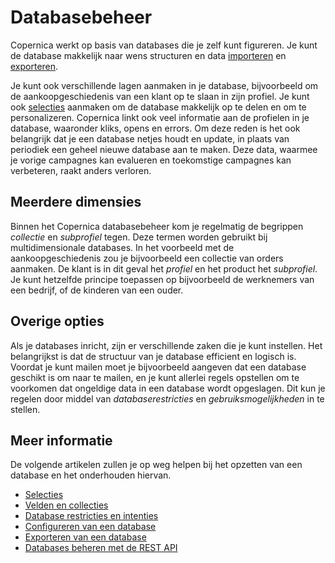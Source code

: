 # Databasebeheer

Copernica werkt op basis van databases die je zelf kunt figureren. Je kunt 
de database makkelijk naar wens structuren en data [importeren](./database-import) 
en [exporteren](./database-export).

Je kunt ook verschillende lagen aanmaken in je database, bijvoorbeeld om 
de aankoopgeschiedenis van een klant op te slaan in zijn profiel. Je kunt 
ook [selecties](./selections-introductions) aanmaken om de database makkelijk 
op te delen en om te personalizeren. Copernica linkt ook veel informatie 
aan de profielen in je database, waaronder kliks, opens en errors. Om deze 
reden is het ook belangrijk dat je een database netjes houdt en update, in plaats 
van periodiek een geheel nieuwe database aan te maken. Deze data, waarmee 
je vorige campagnes kan evalueren en toekomstige campagnes kan verbeteren, 
raakt anders verloren.

## Meerdere dimensies

Binnen het Copernica databasebeheer kom je regelmatig de begrippen *collectie*
en *subprofiel* tegen. Deze termen worden gebruikt bij multidimensionale 
databases. In het voorbeeld met de aankoopgeschiedenis zou je bijvoorbeeld 
een collectie van orders aanmaken. De klant is in dit geval het *profiel* 
en het product het *subprofiel*. Je kunt hetzelfde principe toepassen op 
bijvoorbeeld de werknemers van een bedrijf, of de kinderen van een ouder.

## Overige opties

Als je databases inricht, zijn er verschillende zaken die je kunt instellen. 
Het belangrijkst is dat de structuur van je database efficient en logisch is. 
Voordat je kunt mailen moet je bijvoorbeeld aangeven dat een database geschikt
is om naar te mailen, en je kunt allerlei regels opstellen om te voorkomen
dat ongeldige data in een database wordt opgeslagen. Dit kun je regelen
door middel van *databaserestricties* en *gebruiksmogelijkheden* in te stellen.

## Meer informatie

De volgende artikelen zullen je op weg helpen bij het opzetten van een 
database en het onderhouden hiervan.

* [Selecties](./selections-introduction)
* [Velden en collecties](database-fields-and-collections)
* [Database restricties en intenties](database-restrictions-and-capabilities)
* [Configureren van een database](./quick-database-guide)
* [Exporteren van een database](./database-export)
* [Databases beheren met de REST API](./rest-api)
